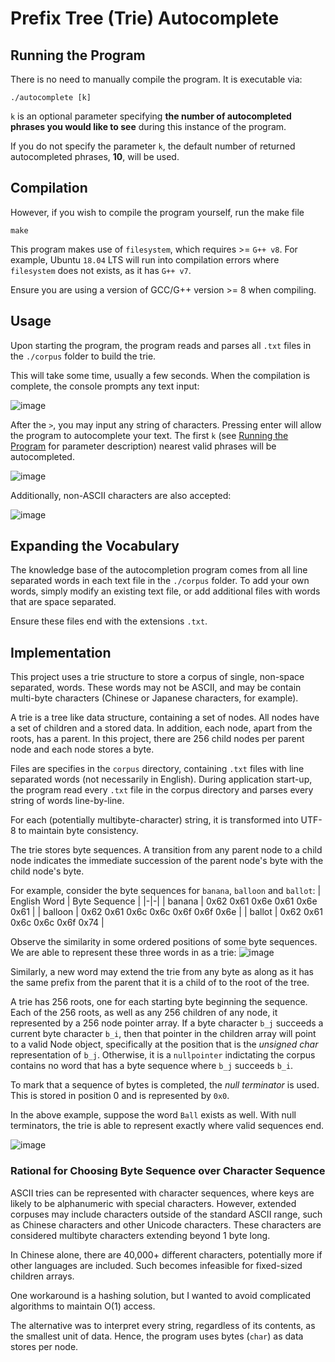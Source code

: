 # Prefix Tree (Trie) Autocomplete
## Running the Program
There is no need to manually compile the program. It is executable via:
```
./autocomplete [k]
```
`k` is an optional parameter specifying **the number of autocompleted phrases you would like to see** during this instance of the program.

If you do not specify the parameter `k`, the default number of returned autocompleted phrases, **10**, will be used.

## Compilation
However, if you wish to compile the program yourself, run the make file

```
make
```

This program makes use of `filesystem`, which requires >= `G++ v8`. For example, Ubuntu `18.04` LTS will run into compilation errors where `filesystem` does not exists, as it has `G++ v7`.

Ensure you are using a version of GCC/G++ version >= 8 when compiling.

## Usage
Upon starting the program, the program reads and parses all `.txt` files in the `./corpus` folder to build the trie.

This will take some time, usually a few seconds. When the compilation is complete, the console prompts any text input:

![image](https://github.com/rui-han-crh/trie-autocomplete/assets/15359033/0913ef60-be0b-45a0-9a3e-53d45989cace)

After the `>`, you may input any string of characters. Pressing enter will allow the program to autocomplete your text. The first `k` (see [Running the Program](#running-the-program) for parameter description) nearest valid phrases will be autocompleted.

![image](https://github.com/rui-han-crh/trie-autocomplete/assets/15359033/2ca009a9-54c7-4c43-b36c-8115dee8b8b6)

Additionally, non-ASCII characters are also accepted:

![image](https://github.com/rui-han-crh/trie-autocomplete/assets/15359033/00254961-e8aa-4b74-974c-8e66c1a1d207)

## Expanding the Vocabulary
The knowledge base of the autocompletion program comes from all line separated words in each text file in the `./corpus` folder. To add your own words, simply modify an existing text file, or add additional files with words that are space separated.

Ensure these files end with the extensions `.txt`.

## Implementation

This project uses a trie structure to store a corpus of single, non-space separated, words. These words may not be ASCII, and may be contain multi-byte characters (Chinese or Japanese characters, for example).

A trie is a tree like data structure, containing a set of nodes. All nodes have a set of children and a stored data. In addition, each node, apart from the roots, has a parent. In this project, there are 256 child nodes per parent node and each node stores a byte.

Files are specifies in the `corpus` directory, containing `.txt` files with line separated words (not necessarily in English). During application start-up, the program read every `.txt` file in the corpus directory and parses every string of words line-by-line.

For each (potentially multibyte-character) string, it is transformed into UTF-8 to maintain byte consistency.

The trie stores byte sequences. A transition from any parent node to a child node indicates the immediate succession of the parent node's byte with the child node's byte.

For example, consider the byte sequences for `banana`, `balloon` and `ballot`:
| English Word | Byte Sequence |
|-|-|
| banana | 0x62 0x61 0x6e 0x61 0x6e 0x61 |
| balloon | 0x62 0x61 0x6c 0x6c 0x6f 0x6f 0x6e |
| ballot | 0x62 0x61 0x6c 0x6c 0x6f 0x74 |

Observe the similarity in some ordered positions of some byte sequences. We are able to represent these three words in as a trie:
![image](https://github.com/rui-han-crh/trie-autocomplete/assets/15359033/104a46ef-f866-4b63-b554-6c08477b6650)

Similarly, a new word may extend the trie from any byte as along as it has the same prefix from the parent that it is a child of to the root of the tree.

A trie has 256 roots, one for each starting byte beginning the sequence. Each of the 256 roots, as well as any 256 children of any node, it represented by a 256 node pointer array. If a byte character `b_j` succeeds a current byte character `b_i`, then that pointer in the children array will point to a valid Node object, specifically at the position that is the _unsigned char_ representation of `b_j`. Otherwise, it is a `nullpointer` indictating the corpus contains no word that has a byte sequence where `b_j` succeeds `b_i`.

To mark that a sequence of bytes is completed, the _null terminator_ is used. This is stored in position 0 and is represented by `0x0`.

In the above example, suppose the word `Ball` exists as well. With null terminators, the trie is able to represent exactly where valid sequences end.

![image](https://github.com/rui-han-crh/trie-autocomplete/assets/15359033/cc5c7f4c-67b4-41cb-9806-3b17e137c8c4)


### Rational for Choosing Byte Sequence over Character Sequence
ASCII tries can be represented with character sequences, where keys are likely to be alphanumeric with special characters. However, extended corpuses may include characters outside of the standard ASCII range, such as Chinese characters and other Unicode characters. These characters are considered multibyte characters extending beyond 1 byte long. 

In Chinese alone, there are 40,000+ different characters, potentially more if other languages are included. Such becomes infeasible for fixed-sized children arrays.

One workaround is a hashing solution, but I wanted to avoid complicated algorithms to maintain O(1) access.

The alternative was to interpret every string, regardless of its contents, as the smallest unit of data. Hence, the program uses bytes (`char`) as data stores per node.
